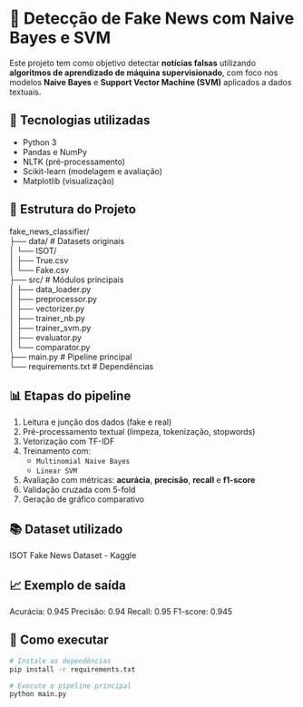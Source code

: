 # 📰 Detecção de Fake News com Naive Bayes e SVM

Este projeto tem como objetivo detectar **notícias falsas** utilizando **algoritmos de aprendizado de máquina supervisionado**, com foco nos modelos **Naive Bayes** e **Support Vector Machine (SVM)** aplicados a dados textuais.

## 📌 Tecnologias utilizadas

- Python 3
- Pandas e NumPy
- NLTK (pré-processamento)
- Scikit-learn (modelagem e avaliação)
- Matplotlib (visualização)

## 📁 Estrutura do Projeto

fake_news_classifier/  
├── data/ # Datasets originais  
│ └── ISOT/  
│ ├── True.csv  
│ └── Fake.csv  
├── src/ # Módulos principais  
│ ├── data_loader.py  
│ ├── preprocessor.py  
│ ├── vectorizer.py  
│ ├── trainer_nb.py  
│ ├── trainer_svm.py  
│ ├── evaluator.py  
│ └── comparator.py  
├── main.py # Pipeline principal  
└── requirements.txt # Dependências  


## 📊 Etapas do pipeline

1. Leitura e junção dos dados (fake e real)
2. Pré-processamento textual (limpeza, tokenização, stopwords)
3. Vetorização com TF-IDF
4. Treinamento com:
   - `Multinomial Naive Bayes`
   - `Linear SVM`
5. Avaliação com métricas: **acurácia**, **precisão**, **recall** e **f1-score**
6. Validação cruzada com 5-fold
7. Geração de gráfico comparativo

## 📚 Dataset utilizado  
ISOT Fake News Dataset - Kaggle


## 📈 Exemplo de saída  

Acurácia: 0.945
Precisão: 0.94
Recall:   0.95
F1-score: 0.945

## 🚀 Como executar

```bash
# Instale as dependências
pip install -r requirements.txt

# Execute o pipeline principal
python main.py

